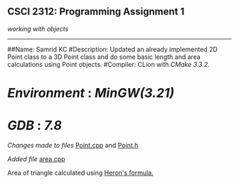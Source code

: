 ## CSCI 2312: Programming Assignment 1

_working with objects_

* * *

##Name: Samrid KC
#Description: Updated an already implemented 2D Point class to a 3D Point class and do some basic length and area calculations using Point objects.
#Compiler: CLion with _CMake_ _3.3.2_.
#          _Environment_ : _MinGW(3.21)_
#          _GDB_ : _7.8_

_Changes made to files_ [Point.cpp](https://github.com/SamridKC/ucd-csci2312-pa1/blob/master/Point.cpp) and [Point.h](https://github.com/SamridKC/ucd-csci2312-pa1/blob/master/Point.h)

_Added file_ [area.cpp](https://github.com/SamridKC/ucd-csci2312-pa1/blob/master/area.cpp)

Area of triangle calculated using [Heron's formula.](https://en.wikipedia.org/wiki/Heron's_formula)

